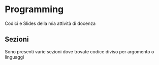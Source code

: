 # Programming

Codici e Slides della mia attività di docenza

## Sezioni

Sono presenti varie sezioni dove trovate codice diviso per argomento o linguaggi
